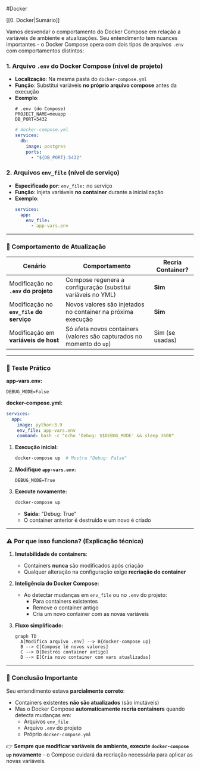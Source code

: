 #Docker 

[[0. Docker|Sumário]]

Vamos desvendar o comportamento do Docker Compose em relação a variáveis de ambiente e atualizações. Seu entendimento tem nuances importantes - o Docker Compose opera com dois tipos de arquivos `.env` com comportamentos distintos:

### 1. **Arquivo `.env` do Docker Compose (nível de projeto)**
- **Localização**: Na mesma pasta do `docker-compose.yml`
- **Função**: Substitui variáveis **no próprio arquivo compose** antes da execução
- **Exemplo**: 
  ```env
  # .env (do Compose)
  PROJECT_NAME=meuapp
  DB_PORT=5432
  ```
  ```yaml
  # docker-compose.yml
  services:
    db:
      image: postgres
      ports:
        - "${DB_PORT}:5432"
  ```

### 2. **Arquivos `env_file` (nível de serviço)**
- **Especificado por**: `env_file:` no serviço
- **Função**: Injeta variáveis **no container** durante a inicialização
- **Exemplo**:
  ```yaml
  services:
    app:
      env_file: 
        - app-vars.env
  ```

---

### 🔄 Comportamento de Atualização

| Cenário                                  | Comportamento                                                                 | Recria Container? |
|------------------------------------------|-------------------------------------------------------------------------------|-------------------|
| Modificação no **`.env` do projeto**     | Compose regenera a configuração (substitui variáveis no YML)                  | **Sim**           |
| Modificação no **`env_file` do serviço** | Novos valores são injetados no container na próxima execução                  | **Sim**           |
| Modificação em **variáveis de host**     | Só afeta novos containers (valores são capturados no momento do `up`)         | Sim (se usadas)   |

---

### 🧪 Teste Prático

**app-vars.env:**
```env
DEBUG_MODE=False
```

**docker-compose.yml:**
```yaml
services:
  app:
    image: python:3.9
    env_file: app-vars.env
    command: bash -c "echo 'Debug: $$DEBUG_MODE' && sleep 3600"
```

1. **Execução inicial:**
   ```bash
   docker-compose up  # Mostra "Debug: False"
   ```

2. **Modifique `app-vars.env`:**
   ```env
   DEBUG_MODE=True
   ```

3. **Execute novamente:**
   ```bash
   docker-compose up
   ```
   - **Saída:** "Debug: True"
   - O container anterior é destruído e um novo é criado

---

### ⚠️ Por que isso funciona? (Explicação técnica)

1. **Imutabilidade de containers**: 
   - Containers **nunca** são modificados após criação
   - Qualquer alteração na configuração exige **recriação do container**

2. **Inteligência do Docker Compose:**
   - Ao detectar mudanças em `env_file` ou no `.env` do projeto:
     - Para containers existentes
     - Remove o container antigo
     - Cria um novo container com as novas variáveis

3. **Fluxo simplificado:**
   ```mermaid
   graph TD
     A[Modifica arquivo .env] --> B{docker-compose up}
     B --> C[Compose lê novos valores]
     C --> D[Destrói container antigo]
     D --> E[Cria novo container com vars atualizadas]
   ```

---

### 🎯 Conclusão Importante

Seu entendimento estava **parcialmente correto**: 
- Containers existentes **não são atualizados** (são imutáveis)
- Mas o Docker Compose **automaticamente recria containers** quando detecta mudanças em:
  - Arquivos `env_file` 
  - Arquivo `.env` do projeto
  - Próprio `docker-compose.yml`

👉 **Sempre que modificar variáveis de ambiente, execute `docker-compose up` novamente** - o Compose cuidará da recriação necessária para aplicar as novas variáveis.
